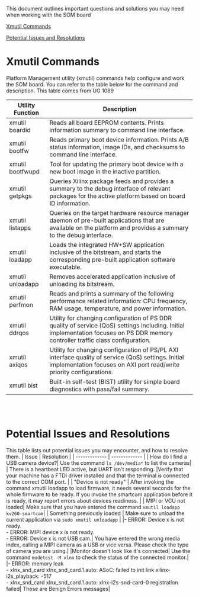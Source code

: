 This document outlines important questions and solutions you may need when working with the SOM board

[Xmutil Commands](#Xmutil-Commands)

[Potential Issues and Resolutions](#Potential-Issues-and-Resolutions)

# Xmutil Commands
Platform Management utility (xmutil) commands help configure and work the SOM board. You can refer to the table below for the command and description. This table comes from UG 1089

| Utility Function  | Description |
| ------------- | ------------- |
| xmutil boardid|Reads all board EEPROM contents. Prints information summary to command line interface.  |
|xmutil bootfw | Reads primary boot device information. Prints A/B status information, image IDs, and checksums to command line interface.|
|xmutil bootfwupd| Tool for updating the primary boot device with a new boot image in the inactive partition.|
|xmutil getpkgs |Queries Xilinx package feeds and provides a summary to the debug interface of relevant packages for the active platform based on board ID information.|
|xmutil listapps | Queries on the target hardware resource manager daemon of pre-built applications that are available on the platform and provides a summary to the debug interface.|
|xmutil loadapp | Loads the integrated HW+SW application inclusive of the bitstream, and starts the corresponding pre-built application software executable.|
|xmutil unloadapp| Removes accelerated application inclusive of unloading its bitstream.|
|xmutil perfmon| Reads and prints a summary of the following performance related information: CPU frequency, RAM usage, temperature, and power information.|
|xmutil ddrqos | Utility for changing configuration of PS DDR quality of service (QoS) settings including. Initial implementation focuses on PS DDR memory controller traffic class configuration.|
|xmutil axiqos | Utility for changing configuration of PS/PL AXI interface quality of service (QoS) settings. Initial implementation focuses on AXI port read/write priority configurations. |
|xmutil bist | Built-in self-test (BIST) utility for simple board diagnostics with pass/fail summary.|

<br><br>

# Potential Issues and Resolutions
This table lists out potential issues you may encounter, and how to resolve them. 
| Issue  | Resolution |
| ------------- | ------------- |
| How do I find a USB camera device?| Use the command `ls /dev/media*` to list the cameras|
| There is a heartbeat LED active, but UART isn't responding.  |Verify that your machine has a FTDI driver installed and that the terminal is connected to the correct COM port.  |
| "Device is not ready" | After invoking the command xmutil loadapp to load firmware, it needs several seconds for the whole firmware to be ready. If you invoke the smartcam application before it is ready, it may report errors about devices readiness.  |
| MIPI or VCU not loaded| Make sure that you have entered the command `xmutil loadapp kv260-smartcam`|
| Something previously loaded | Make sure to unload the current application via `sudo xmutil unloadapp` |
|- ERROR: Device x is not ready. <br> - ERROR: MIPI device x is not ready. <br> - ERROR: Device x is not USB cam.| You have entered the wrong media index, calling a MIPI camera as a USB or vice versa. Please check the type of camera you are using.|
|Monitor doesn't look like it's connected| Use the command `modetest -M xlnx` to check the status of the connected monitor.|
|- ERROR: memory leak <br> - xlnx_snd_card xlnx_snd_card.1.auto: ASoC: failed to init link xilinx-i2s_playback: -517 <br> - xlnx_snd_card xlnx_snd_card.1.auto: xlnx-i2s-snd-card-0 registration failed| These are Benign Errors messages|


